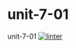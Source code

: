 # unit-7-01
unit-7-01
[![linter](https://github.com/Solomontesfaye2/unit-7-01/workflows/linter/badge.svg)](https://github.com/marketplace/actions/super-linter)
